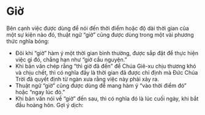 # Giờ

Bên cạnh việc được dùng để nói đến thời điểm hoặc độ dài thời gian của một sự kiện nào đó, thuật ngữ “giờ” cũng được dùng trong một vài phương thức nghĩa bóng: 
- Đôi khi “giờ” hàm ý một thời gian bình thường, được sắp đặt để thực hiện việc gì đó, chẳng hạn như “giờ cầu nguyện.” 
- Khi bản văn chép rằng “thì giờ đã đến” để Chúa Giê-xu chịu thương khó và chịu chết, thì có nghĩa đây là thời gian đã được chỉ định mà Đức Chúa Trời đã quyết định từ ngàn xưa rằng việc này phải xảy ra. 
- Thuật ngữ “giờ” cũng được dùng để mang hàm ý “vào thời điểm đó” hoặc “ngay lúc đó.” 
- Khi bản văn nói về “giờ” đến sau, thì có nghĩa đó là lúc cuối ngày, khi bắt đầu hoàng hôn.
Gợi ý dịch:

